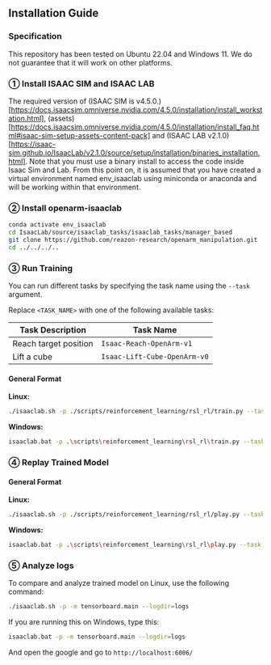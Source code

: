 ## Installation Guide

### Specification
This repository has been tested on Ubuntu 22.04 and Windows 11.
We do not guarantee that it will work on other platforms.

### ① Install ISAAC SIM and ISAAC LAB
The required version of (ISAAC SIM is v4.5.0.)[https://docs.isaacsim.omniverse.nvidia.com/4.5.0/installation/install_workstation.html], (assets)[https://docs.isaacsim.omniverse.nvidia.com/4.5.0/installation/install_faq.html#isaac-sim-setup-assets-content-pack] and (ISAAC LAB v2.1.0)[https://isaac-sim.github.io/IsaacLab/v2.1.0/source/setup/installation/binaries_installation.html].
Note that you must use a binary install to access the code inside Isaac Sim and Lab.
From this point on, it is assumed that you have created a virtual environment named env_isaaclab using miniconda or anaconda and will be working within that environment.

### ② Install openarm-isaaclab

```bash
conda activate env_isaaclab
cd IsaacLab/source/isaaclab_tasks/isaaclab_tasks/manager_based
git clone https://github.com/reazon-research/openarm_manipulation.git
cd ../../../..
```

### ③ Run Training
You can run different tasks by specifying the task name using the `--task` argument.

Replace `<TASK_NAME>` with one of the following available tasks:

| Task Description      | Task Name                    |
| --------------------- | ---------------------------- |
| Reach target position | `Isaac-Reach-OpenArm-v1`     |
| Lift a cube           | `Isaac-Lift-Cube-OpenArm-v0` |

#### General Format

**Linux:**

```bash
./isaaclab.sh -p ./scripts/reinforcement_learning/rsl_rl/train.py --task <TASK_NAME> --headless
```

**Windows:**

```bash
isaaclab.bat -p .\scripts\reinforcement_learning\rsl_rl\train.py --task <TASK_NAME> --headless
```

### ④ Replay Trained Model

#### General Format

**Linux:**

```bash
./isaaclab.sh -p ./scripts/reinforcement_learning/rsl_rl/play.py --task <TASK_NAME> --num_envs 64
```

**Windows:**

```bash
isaaclab.bat -p .\scripts\reinforcement_learning\rsl_rl\play.py --task <TASK_NAME> --num_envs 64
```

### ⑤ Analyze logs
To compare and analyze trained model on Linux, use the following command:
```bash
./isaaclab.sh -p -m tensorboard.main --logdir=logs
```

If you are running this on Windows, type this:
```bash
isaaclab.bat -p -m tensorboard.main --logdir=logs
```

And open the google and go to `http://localhost:6006/`
